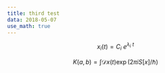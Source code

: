```yaml
---
title: third test
data: 2018-05-07
use_math: true
---
```


$$
x_i(t) = C_i~e^{\lambda_i~t}
$$

$$
K(a,b) = \int \mathcal{D}x(t) \exp(2\pi i S[x]/\hbar)
$$
